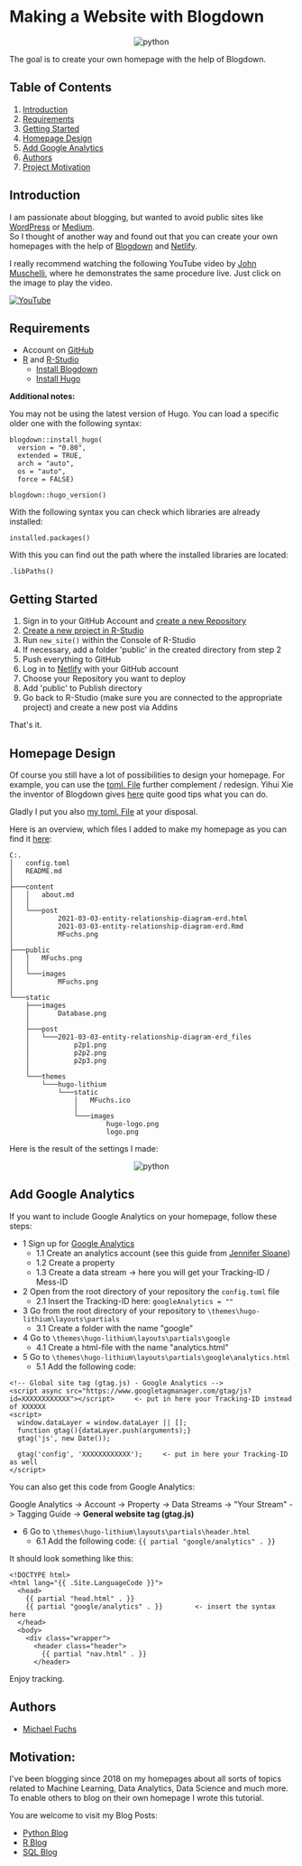 
# Making a Website with Blogdown

<p align="center">
  <img src="https://github.com/MFuchs1989/Making-a-Website-with-Blogdown/blob/master/images/Blogdown.png?raw=true" alt="python"/>
</p>



The goal is to create your own homepage with the help of Blogdown.


## Table of Contents
1. [Introduction](#introduction)
2. [Requirements](#requirements)
3. [Getting Started](#getting_started)  
4. [Homepage Design](#homepage_design) 
5. [Add Google Analytics](#add_google_analytics)
6. [Authors](#authors)
7. [Project Motivation](#motivation)



<a name="introduction"></a>

## Introduction

I am passionate about blogging, but wanted to avoid public sites like [WordPress](https://wordpress.com/de/) or [Medium](https://medium.com/).  
So I thought of another way and found out that you can create your own homepages with the help of [Blogdown](https://bookdown.org/yihui/blogdown/) and [Netlify](https://www.netlify.com/). 

I really recommend watching the following YouTube video by [John Muschelli](https://www.youtube.com/channel/UCWI1xyk6Jb4t2OOyP2LS4DQ), where he demonstrates the same procedure live. 
Just click on the image to play the video. 

[![YouTube](https://github.com/MFuchs1989/Making-a-Website-with-Blogdown/blob/master/images/YouTube.png)](https://www.youtube.com/watch?v=syWAKaj-4ck&t=1s)





<a name="requirements"></a>

## Requirements

+ Account on [GitHub](https://github.com/)
+ [R](https://www.r-project.org/) and [R-Studio](https://de.wikipedia.org/wiki/RStudio)
    + [Install Blogdown](https://bookdown.org/yihui/blogdown/installation.html)
    + [Install Hugo](https://bookdown.org/yihui/blogdown/hugo.html)

**Additional notes:**

You may not be using the latest version of Hugo. You can load a specific older one with the following syntax: 

```
blogdown::install_hugo(
  version = "0.80",
  extended = TRUE,
  arch = "auto",
  os = "auto",
  force = FALSE)

blogdown::hugo_version()
```
With the following syntax you can check which libraries are already installed:
```
installed.packages()
```

With this you can find out the path where the installed libraries are located:
```
.libPaths()
```

<a name="getting_started"></a>

## Getting Started

1. Sign in to your GitHub Account and [create a new Repository](https://docs.github.com/en/github/getting-started-with-github/create-a-repo)
2. [Create a new project in R-Studio](https://support.rstudio.com/hc/en-us/articles/200526207-Using-Projects)
3. Run `new_site()` within the Console of R-Studio
4. If necessary, add a folder 'public' in the created directory from step 2
5. Push everything to GitHub
6. Log in to [Netlify](https://www.netlify.com/) with your GitHub account
7. Choose your Repository you want to deploy
8. Add 'public' to Publish directory
9. Go back to R-Studio (make sure you are connected to the appropriate project) and create a new post via Addins


That's it. 





<a name="homepage_design"></a>

## Homepage Design



Of course you still have a lot of possibilities to design your homepage. 
For example, you can use the [toml. File](https://bookdown.org/yihui/blogdown/configuration.html) further complement / redesign. 
Yihui Xie the inventor of Blogdown gives [here](https://bookdown.org/yihui/blogdown/) quite good tips what you can do. 


Gladly I put you also [my toml. File](https://github.com/MFuchs1989/Datasets-and-Miscellaneous/blob/main/miscellaneous/Making%20a%20Website%20with%20Blogdown/config.toml) at your disposal. 

Here is an overview, which files I added to make my homepage as you can find it [here](https://michael-fuchs-sql.netlify.app/):

```
C:.
│   config.toml
│   README.md
│
├───content
│   │   about.md
│   │
│   └───post
│           2021-03-03-entity-relationship-diagram-erd.html
│           2021-03-03-entity-relationship-diagram-erd.Rmd
│           MFuchs.png
│
├───public
│   │   MFuchs.png
│   │
│   └───images
│           MFuchs.png
│
└───static
    ├───images
    │       Database.png
    │
    ├───post
    │   └───2021-03-03-entity-relationship-diagram-erd_files
    │           p2p1.png
    │           p2p2.png
    │           p2p3.png
    │
    └───themes
        └───hugo-lithium
            └───static
                │   MFuchs.ico
                │
                └───images
                        hugo-logo.png
                        logo.png
```


Here is the result of the settings I made:

<p align="center">
  <img src="https://github.com/MFuchs1989/Making-a-Website-with-Blogdown/blob/master/images/Result.png?raw=true" alt="python"/>
</p>


<a name="add_google_analytics"></a>

## Add Google Analytics

If you want to include Google Analytics on your homepage, follow these steps:

- 1 Sign up for [Google Analytics](https://analytics.google.com/)
  * 1.1 Create an analytics account (see this guide from [Jennifer Sloane](https://www.youtube.com/watch?v=l27LNXm5LHA))
  * 1.2 Create a property
  * 1.3 Create a data stream -> here you will get your Tracking-ID / Mess-ID
- 2 Open from the root directory of your repository the `config.toml` file
  * 2.1 Insert the Tracking-ID here: `googleAnalytics = ""`
- 3 Go from the root directory of your repository to `\themes\hugo-lithium\layouts\partials`
  * 3.1 Create a folder with the name "google"
- 4 Go to `\themes\hugo-lithium\layouts\partials\google`
  * 4.1 Create a html-file with the name "analytics.html"
- 5 Go to `\themes\hugo-lithium\layouts\partials\google\analytics.html`
  * 5.1 Add the following code:

```
<!-- Global site tag (gtag.js) - Google Analytics -->
<script async src="https://www.googletagmanager.com/gtag/js?id=XXXXXXXXXXXX"></script>     <- put in here your Tracking-ID instead of XXXXXX
<script>
  window.dataLayer = window.dataLayer || [];
  function gtag(){dataLayer.push(arguments);}
  gtag('js', new Date());

  gtag('config', 'XXXXXXXXXXXX');     <- put in here your Tracking-ID as well
</script>
```
You can also get this code from Google Analytics:

Google Analytics -> Account -> Property -> Data Streams -> "Your Stream" -> Tagging Guide ->  **General website tag (gtag.js)**

- 6 Go to `\themes\hugo-lithium\layouts\partials\header.html`
  * 6.1 Add the following code: `{{ partial "google/analytics" . }}`

It should look something like this:

```
<!DOCTYPE html>
<html lang="{{ .Site.LanguageCode }}">
  <head>
    {{ partial "head.html" . }}
    {{ partial "google/analytics" . }}        <- insert the syntax here
  </head>
  <body>
    <div class="wrapper">
      <header class="header">
        {{ partial "nav.html" . }}
      </header>
```

Enjoy tracking.


<a name="authors"></a>

## Authors

+ [Michael Fuchs](https://github.com/MFuchs1989)

<a name="motivation"></a>

## Motivation: 

I've been blogging since 2018 on my homepages about all sorts of topics related to Machine Learning, Data Analytics, Data Science and much more.
To enable others to blog on their own homepage I wrote this tutorial.

You are welcome to visit my Blog Posts:

+ [Python Blog](https://michael-fuchs-python.netlify.app/)
+ [R Blog](https://michael-fuchs.netlify.app/)
+ [SQL Blog](https://michael-fuchs-sql.netlify.app/)



